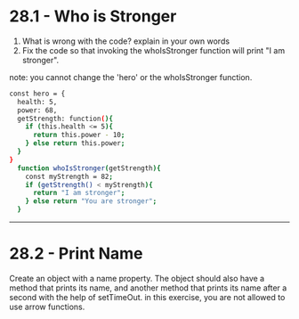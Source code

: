 # 28.1 - Who is Stronger

1. What is wrong with the code? explain in your own words
2. Fix the code so that invoking the whoIsStronger function will print "I am
   stronger".

note: you cannot change the 'hero' or the whoIsStronger function.

```sh
const hero = {
  health: 5,
  power: 68,
  getStrength: function(){
    if (this.health <= 5){
      return this.power - 10;
    } else return this.power;
  }
}
  function whoIsStronger(getStrength){
    const myStrength = 82;
    if (getStrength() < myStrength){
      return "I am stronger";
    } else return "You are stronger";
  }
```

---

# 28.2 - Print Name

Create an object with a name property. The object should also have a method that
prints its name, and another method that prints its name after a second with the
help of setTimeOut. in this exercise, you are not allowed to use arrow
functions.
